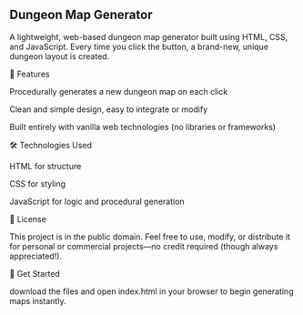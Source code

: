## Dungeon Map Generator

A lightweight, web-based dungeon map generator built using HTML, CSS, and JavaScript. Every time you click the button, a brand-new, unique dungeon layout is created.

🔹 Features

Procedurally generates a new dungeon map on each click

Clean and simple design, easy to integrate or modify

Built entirely with vanilla web technologies (no libraries or frameworks)


🛠️ Technologies Used

HTML for structure

CSS for styling

JavaScript for logic and procedural generation


📜 License

This project is in the public domain. Feel free to use, modify, or distribute it for personal or commercial projects—no credit required (though always appreciated!).

🚀 Get Started

download the files and open index.html in your browser to begin generating maps instantly.
